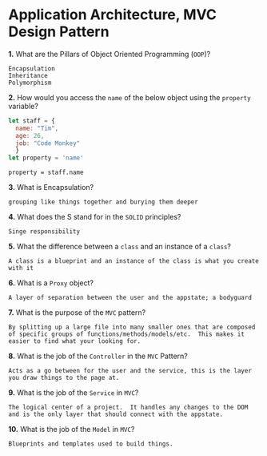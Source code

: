 # Application Architecture, MVC Design Pattern

**1.** What are the Pillars of Object Oriented Programming (`OOP`)?
<!-- enter you answer in the space below -->
```
Encapsulation
Inheritance
Polymorphism
```
**2.** How would you access the `name` of the below object using the `property` variable?
```js
let staff = {
  name: "Tim",
  age: 26,
  job: "Code Monkey"
  }
let property = 'name'
```
<!-- enter you answer in the space below -->
```
property = staff.name
```
**3.** What is Encapsulation?
<!-- enter you answer in the space below -->
```
grouping like things together and burying them deeper
```
**4.** What does the S stand for in the `SOLID` principles?
<!-- enter you answer in the space below -->
```
Singe responsibility
```
**5.** What the difference between a `class` and an instance of a `class`?
<!-- enter you answer in the space below -->
```
A class is a blueprint and an instance of the class is what you create with it
```
**6.** What is a `Proxy` object?
<!-- enter you answer in the space below -->
```
A layer of separation between the user and the appstate; a bodyguard
```

**7.** What is the purpose of the `MVC` pattern?
<!-- enter you answer in the space below -->
```
By splitting up a large file into many smaller ones that are composed of specific groups of functions/methods/models/etc.  This makes it easier to find what your looking for.
```
**8.** What is the job of the `Controller` in the `MVC` Pattern?
<!-- enter you answer in the space below -->
```
Acts as a go between for the user and the service, this is the layer you draw things to the page at.
```

**9.** What is the job of the `Service` in `MVC`?
<!-- enter you answer in the space below -->
```
The logical center of a project.  It handles any changes to the DOM and is the only layer that should connect with the appstate.
```
**10.** What is the job of the `Model` in `MVC`?
<!-- enter you answer in the space below -->
```
Blueprints and templates used to build things.
```
